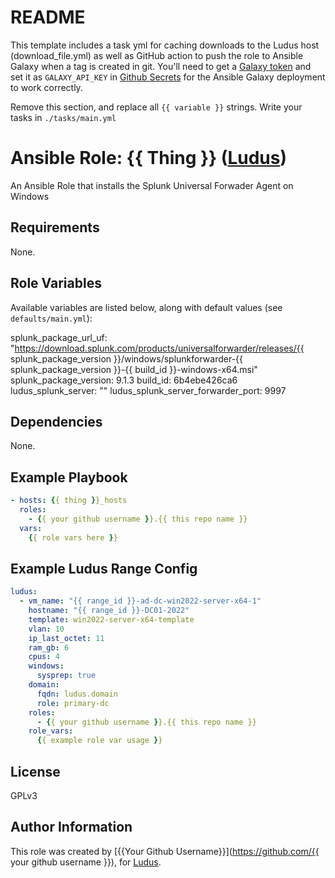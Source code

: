 # README

This template includes a task yml for caching downloads to the Ludus host (download_file.yml) as well as GitHub action to push the role to Ansible Galaxy when a tag is created in git. You'll need to get a [Galaxy token](https://galaxy.ansible.com/ui/token/) and set it as `GALAXY_API_KEY` in [Github Secrets](https://docs.github.com/en/actions/security-guides/using-secrets-in-github-actions#creating-secrets-for-a-repository) for the Ansible Galaxy deployment to work correctly.

Remove this section, and replace all `{{ variable }}` strings. Write your tasks in `./tasks/main.yml`

# Ansible Role: {{ Thing }} ([Ludus](https://ludus.cloud))

An Ansible Role that installs the Splunk Universal Forwader Agent on Windows 


## Requirements

None.

## Role Variables

Available variables are listed below, along with default values (see `defaults/main.yml`):

   splunk_package_url_uf: "https://download.splunk.com/products/universalforwarder/releases/{{ splunk_package_version }}/windows/splunkforwarder-{{ splunk_package_version }}-{{ build_id }}-windows-x64.msi"
  splunk_package_version: 9.1.3
  build_id: 6b4ebe426ca6
  ludus_splunk_server: ""
  ludus_splunk_server_forwarder_port: 9997

## Dependencies

None.

## Example Playbook

```yaml
- hosts: {{ thing }}_hosts
  roles:
    - {{ your github username }}.{{ this repo name }}
  vars:
    {{ role vars here }}
```

## Example Ludus Range Config

```yaml
ludus:
  - vm_name: "{{ range_id }}-ad-dc-win2022-server-x64-1"
    hostname: "{{ range_id }}-DC01-2022"
    template: win2022-server-x64-template
    vlan: 10
    ip_last_octet: 11
    ram_gb: 6
    cpus: 4
    windows:
      sysprep: true
    domain:
      fqdn: ludus.domain
      role: primary-dc
    roles:
      - {{ your github username }}.{{ this repo name }}
    role_vars:
      {{ example role var usage }}
```

## License

[//]: # (If you change the License type, be sure to change the actual LICENSE file as well)
GPLv3

## Author Information

This role was created by [{{Your Github Username}}](https://github.com/{{ your github username }}), for [Ludus](https://ludus.cloud/).
